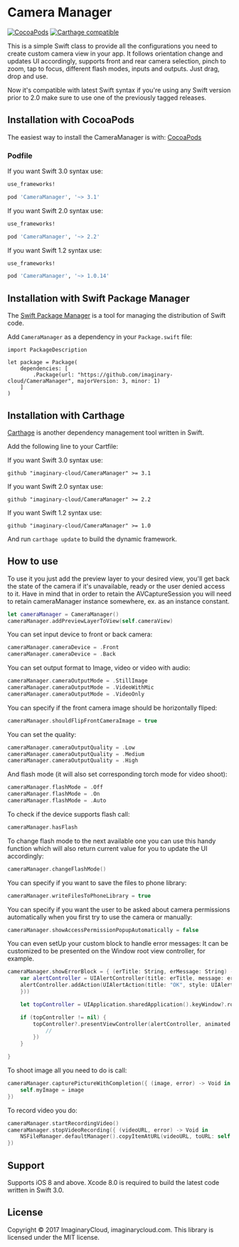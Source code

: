 
# Camera Manager
[![CocoaPods](https://img.shields.io/cocoapods/v/CameraManager.svg)](https://github.com/imaginary-cloud/CameraManager) [![Carthage compatible](https://img.shields.io/badge/Carthage-compatible-4BC51D.svg?style=flat)](https://github.com/Carthage/Carthage)

This is a simple Swift class to provide all the configurations you need to create custom camera view in your app.
It follows orientation change and updates UI accordingly, supports front and rear camera selection, pinch to zoom, tap to focus, different flash modes, inputs and outputs.
Just drag, drop and use.

Now it's compatible with latest Swift syntax if you're using any Swift version prior to 2.0 make sure to use one of the previously tagged releases.

## Installation with CocoaPods

The easiest way to install the CameraManager is with: [CocoaPods](http://cocoapods.org)

### Podfile

If you want Swift 3.0 syntax use:

```ruby
use_frameworks!

pod 'CameraManager', '~> 3.1'
```

If you want Swift 2.0 syntax use:

```ruby
use_frameworks!

pod 'CameraManager', '~> 2.2'
```

If you want Swift 1.2 syntax use:

```ruby
use_frameworks!

pod 'CameraManager', '~> 1.0.14'
```

## Installation with Swift Package Manager

The [Swift Package Manager](https://swift.org/package-manager/) is a tool for managing the distribution of Swift code.

Add `CameraManager` as a dependency in your `Package.swift` file:

```
import PackageDescription

let package = Package(
    dependencies: [
        .Package(url: "https://github.com/imaginary-cloud/CameraManager", majorVersion: 3, minor: 1)
    ]
)
```

## Installation with Carthage

[Carthage](https://github.com/Carthage/Carthage) is another dependency management tool written in Swift.

Add the following line to your Cartfile:

If you want Swift 3.0 syntax use:

```
github "imaginary-cloud/CameraManager" >= 3.1
```

If you want Swift 2.0 syntax use:

```
github "imaginary-cloud/CameraManager" >= 2.2
```

If you want Swift 1.2 syntax use:

```
github "imaginary-cloud/CameraManager" >= 1.0
```

And run `carthage update` to build the dynamic framework.

## How to use
To use it you just add the preview layer to your desired view, you'll get back the state of the camera if it's unavailable, ready or the user denied access to it. Have in mind that in order to retain the AVCaptureSession you will need to retain cameraManager instance somewhere, ex. as an instance constant.
```swift
let cameraManager = CameraManager()
cameraManager.addPreviewLayerToView(self.cameraView)
```
You can set input device to front or back camera:
```swift
cameraManager.cameraDevice = .Front
cameraManager.cameraDevice = .Back
```

You can set output format to Image, video or video with audio:
```swift
cameraManager.cameraOutputMode = .StillImage
cameraManager.cameraOutputMode = .VideoWithMic
cameraManager.cameraOutputMode = .VideoOnly
```

You can specify if the front camera image should be horizontally fliped:
```swift
cameraManager.shouldFlipFrontCameraImage = true
```

You can set the quality:
```swift
cameraManager.cameraOutputQuality = .Low
cameraManager.cameraOutputQuality = .Medium
cameraManager.cameraOutputQuality = .High
```

And flash mode (it will also set corresponding torch mode for video shoot):
```swift
cameraManager.flashMode = .Off
cameraManager.flashMode = .On
cameraManager.flashMode = .Auto
```

To check if the device supports flash call:
```swift
cameraManager.hasFlash
```

To change flash mode to the next available one you can use this handy function which will also return current value for you to update the UI accordingly:
```swift
cameraManager.changeFlashMode()
```


You can specify if you want to save the files to phone library:
```swift
cameraManager.writeFilesToPhoneLibrary = true
```

You can specify if you want the user to be asked about camera permissions automatically when you first try to use the camera or manually:
```swift
cameraManager.showAccessPermissionPopupAutomatically = false
```

You can even setUp your custom block to handle error messages:
It can be customized to be presented on the Window root view controller, for example.
```swift
cameraManager.showErrorBlock = { (erTitle: String, erMessage: String) -> Void in
    var alertController = UIAlertController(title: erTitle, message: erMessage, preferredStyle: .Alert)
    alertController.addAction(UIAlertAction(title: "OK", style: UIAlertActionStyle.Default, handler: { (alertAction) -> Void in
    }))

    let topController = UIApplication.sharedApplication().keyWindow?.rootViewController

    if (topController != nil) {
        topController?.presentViewController(alertController, animated: true, completion: { () -> Void in
            //
        })
    }

}
```

To shoot image all you need to do is call:
```swift
cameraManager.capturePictureWithCompletion({ (image, error) -> Void in
	self.myImage = image             
})
```

To record video you do:
```swift
cameraManager.startRecordingVideo()
cameraManager.stopVideoRecording({ (videoURL, error) -> Void in
	NSFileManager.defaultManager().copyItemAtURL(videoURL, toURL: self.myVideoURL, error: &error)
})
```

## Support

Supports iOS 8 and above. Xcode 8.0 is required to build the latest code written in Swift 3.0.

## License

Copyright © 2017 ImaginaryCloud, imaginarycloud.com. This library is licensed under the MIT license.
